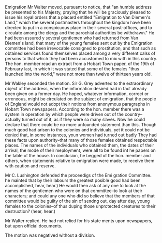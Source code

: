   Emigration Mr Walter moved, pursuant to notice, that "an humble address be presented to his Majesty, praying that he will be graciously pleased to issue his royal orders that a placard entitled "Emigration to Van Diemen's Land," which the several postmasters throughout the kingdom have been directed to put in a conspicuous place in their several post-offices, and to circulate among the clergy and the parochial authorities be withdrawn." He had been assured y several gentlemen who had returned from Van Diemen's land, that many of the young females sent out by the Emigration committee had been irrevocable consigned to prostitution, and that such as obtained services found themselves placed among a very different calss of persons to that which they had been accustomed to mix with in this country. The hon. member read an extract from a Hobart Town paper, of the 19th of February last, in which it was stated that some of the females "thus launched into the world," were not more than twelve of thirteen years old.  Mr Wakley seconded the motion. Sir G. Grey adverted to the extraordinary object of the address, when the information desired had in fact already been given on a former day. He hoped, whatever information, correct or erroneous, might be circulated on the subject of emigration, that the people of England would not adopt their notions from anonymous paragraphs in Hobart Town newspapers. According to the hon. member there was a system in operation by which people were driven out of the country–actually turned out of it, as if they were so many slaves. Now he could declare that there could be no more unfounded statement than this. Though much good had arisen to the colonies and individuals, yet it could not be denied that, in some instances, youn women had turned out badly They had these facts upon authority–that many of those females obtained respectable places. The names of the individuals who obtained them, the dates of their arrival, the mode of their meployment, were all to be found int he papers on the table of the house. In conclusion, he begged of the hon. member and others, when statements relative to emigration were made, to receive them with caution and reserve.  Mr C. Lushington defended the proceedigs of the Emi gration Committee. he mainted that by their labours the greatest posible good had been accomplished, hear, hear.) He would then ask of any one to look at the names of the gentlemen who were on that committee–to look at their characters; and could any one who did so believe that the members of that committee would be guilty of the sin of sendng out, day after day, young females to the colonies–of thus duping those unprotected creatures to their destruction? (hear, hear.)  Mr Walter replied. He had not relied for his state ments upon newspapers, but upon official documents.  The motion was negatived without a division.  